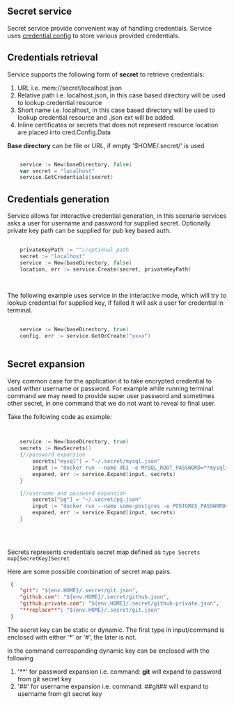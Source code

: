 ## Secret service ##

Secret service provide convenient way of handling credentials.
Service uses [credential config](./../cred/config.go) to store various provided credentials.


## Credentials retrieval

Service supports the following form of **secret** to retrieve credentials:

1. URL i.e. mem://secret/localhost.json
2. Relative path i.e. localhost.json, in this case based directory will be used to lookup credential resource
3. Short name  i.e. localhost, in this case based directory will be used to lookup credential resource and .json ext will be added.
4. Inline certificates or secrets that does not represent resource location are placed into cred.Config.Data


**Base directory** can be file or URL, if empty '$HOME/.secret/' is used 


```go

    service := New(baseDirectory, false) 
    var secret = "localhost"
    service.GetCredentials(secret)


```

## Credentials generation

Service allows for interactive credential generation, in this scenario services asks 
a user for username and password for supplied secret. 
Optionally private key path can be supplied for pub key based auth.

```go
    
    privateKeyPath := ""//optional path
    secret := "localhost"
    service := New(baseDirectory, false)
    location, err := service.Create(secret, privateKeyPath)
    
      
```

The following example uses service in the interactive mode, which will try to lookup credential
for supplied key, if failed it will ask a user for credential in terminal.


```go
  
    service := New(baseDirectory, true)
    config, err := service.GetOrCreate("xxxx")
      
```


## Secret expansion

Very common case for the application it to take encrypted credential to used wither username or password.
For example while running terminal command we may need to provide super user password and sometimes other secret, 
in one command that we do not want to reveal to final user.


Take the following code as example:

```go
        

    service := New(baseDirectory, true)
    secrets := NewSecrets()
    {//password expansion
        secrets["mysql"] = "~/.secret/mysql.json"
        input := "docker run --name db1 -e MYSQL_ROOT_PASSWORD=**mysql** -d mysql:tag"
   	    expaned, err := service.Expand(input, secrets)
   	}

   	{//username and password expansion
        secrets["pg"] = "~/.secret/pg.json"
        input := "docker run --name some-postgres -e POSTGRES_PASSWORD=**pg** -e POSTGRES_USER=##pg## -d postgres"
        expaned, err := service.Expand(input, secrets)
    }
  
   
    

```

Secrets represents credentials secret map defined as `type Secrets map[SecretKey]Secret`

Here are some possible combination of secret map pairs.

```json
 {
    "git": "${env.HOME}/.secret/git.json",
    "github.com": "${env.HOME}/.secret/github.json",
    "github.private.com": "${env.HOME}/.secret/github-private.json",
    "**replace**": "${env.HOME}/.secret/git.json"
 }
```

The secret key can be static or dynamic. The first type in input/command is enclosed with either '*' or '#', the later is not.

In the command corresponding dynamic key can be enclosed with the following
1) '**' for password expansion  i.e.  command: **git** will expand to password from  git secret key
2) '##' for username expansion  i.e.  command: ##git## will expand to username from  git secret key
